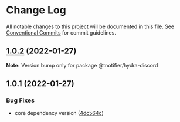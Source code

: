 # Change Log

All notable changes to this project will be documented in this file.
See [Conventional Commits](https://conventionalcommits.org) for commit guidelines.

## [1.0.2](https://github.com/tnotifier/hydra/compare/@tnotifier/hydra-discord@1.0.1...@tnotifier/hydra-discord@1.0.2) (2022-01-27)

**Note:** Version bump only for package @tnotifier/hydra-discord





## 1.0.1 (2022-01-27)


### Bug Fixes

* core dependency version ([4dc564c](https://github.com/tnotifier/hydra/commit/4dc564cbff42c3780f0b32d1867a7dce97b27a28))
